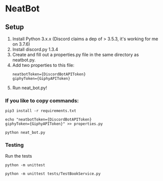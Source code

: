 # NeatBot

## Setup

1. Install Python 3.x.x (Discord claims a dep of > 3.5.3, it's working for me on 3.7.6)
2. Install discord.py 1.3.4
3. Create and fill out a properties.py file in the same directory as neatbot.py.
4. Add two properties to this file:
    ```
    neatbotToken={DiscordBotAPIToken}
    giphyToken={GiphyAPIToken}
    ```
5. Run neat_bot.py!


### If you like to copy commands:

```
pip3 install -r requirements.txt
```
```
echo "neatbotToken={DiscordBotAPIToken}
giphyToken={GiphyAPIToken}" >> properties.py
```
```
python neat_bot.py
```

### Testing

Run the tests
```
python -m unittest
```
```
python -m unittest tests/TestBookService.py 
```
